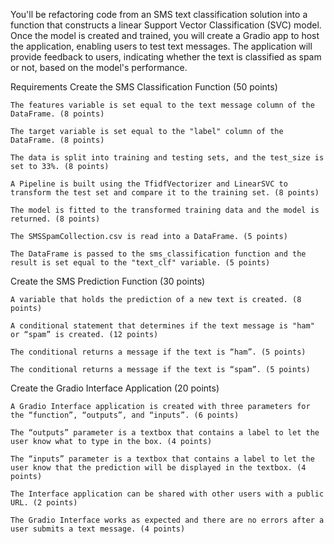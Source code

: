You'll be refactoring code from an SMS text classification solution into a function that constructs a linear Support Vector Classification (SVC) model. Once the model is created and trained, you will create a Gradio app to host the application, enabling users to test text messages. The application will provide feedback to users, indicating whether the text is classified as spam or not, based on the model's performance.

Requirements
Create the SMS Classification Function (50 points)

    The features variable is set equal to the text message column of the DataFrame. (8 points)

    The target variable is set equal to the "label" column of the DataFrame. (8 points)

    The data is split into training and testing sets, and the test_size is set to 33%. (8 points)

    A Pipeline is built using the TfidfVectorizer and LinearSVC to transform the test set and compare it to the training set. (8 points)

    The model is fitted to the transformed training data and the model is returned. (8 points)

    The SMSSpamCollection.csv is read into a DataFrame. (5 points)

    The DataFrame is passed to the sms_classification function and the result is set equal to the "text_clf" variable. (5 points)

Create the SMS Prediction Function (30 points)

    A variable that holds the prediction of a new text is created. (8 points)

    A conditional statement that determines if the text message is "ham" or “spam” is created. (12 points)

    The conditional returns a message if the text is “ham”. (5 points)

    The conditional returns a message if the text is “spam”. (5 points)

Create the Gradio Interface Application (20 points)

    A Gradio Interface application is created with three parameters for the “function”, “outputs”, and “inputs”. (6 points)

    The “outputs” parameter is a textbox that contains a label to let the user know what to type in the box. (4 points)

    The “inputs” parameter is a textbox that contains a label to let the user know that the prediction will be displayed in the textbox. (4 points)

    The Interface application can be shared with other users with a public URL. (2 points)

    The Gradio Interface works as expected and there are no errors after a user submits a text message. (4 points)
